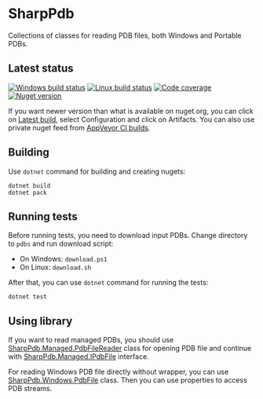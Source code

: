 # SharpPdb
Collections of classes for reading PDB files, both Windows and Portable PDBs.

## Latest status
[![Windows build status](https://ci.appveyor.com/api/projects/status/huvmqxu9tw4me9w1/branch/master?svg=true)](https://ci.appveyor.com/project/southpolenator/sharppdb/branch/master)
[![Linux build status](https://travis-ci.org/southpolenator/SharpPdb.svg?branch=master)](https://travis-ci.org/southpolenator/SharpPdb)
[![Code coverage](https://img.shields.io/codecov/c/github/southpolenator/SharpPdb.svg)](https://codecov.io/github/southpolenator/SharpPdb)
[![Nuget version](https://img.shields.io/nuget/v/sharppdb.svg?style=flat)](https://www.nuget.org/packages/sharppdb/)

If you want newer version than what is available on nuget.org, you can click on [Latest build](https://ci.appveyor.com/project/southpolenator/sharppdb/branch/master), select Configuration and click on Artifacts. You can also use private nuget feed from [AppVeyor CI builds](https://ci.appveyor.com/nuget/sharppdb-qkch7k8m0st4).

## Building
Use `dotnet` command for building and creating nugets:
```
dotnet build
dotnet pack
```

## Running tests
Before running tests, you need to download input PDBs. Change directory to `pdbs` and run download script:
- On Windows: `download.ps1`
- On Linux: `download.sh`

After that, you can use `dotnet` command for running the tests:
```
dotnet test
```

## Using library
If you want to read managed PDBs, you should use [SharpPdb.Managed.PdbFileReader](Source/SharpPdb/Managed/PdbFileReader.cs) class for opening PDB file and continue with [SharpPdb.Managed.IPdbFile](Source/SharpPdb/Managed/IPdbFile.cs) interface.

For reading Windows PDB file directly without wrapper, you can use [SharpPdb.Windows.PdbFile](Source/Windows/PDBFile.cs) class. Then you can use properties to access PDB streams.
